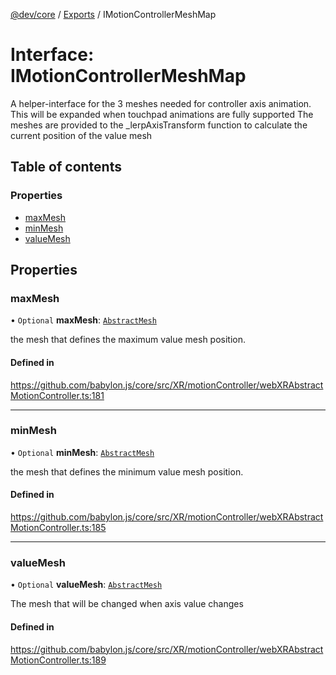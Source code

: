 [@dev/core](../README.md) / [Exports](../modules.md) / IMotionControllerMeshMap

# Interface: IMotionControllerMeshMap

A helper-interface for the 3 meshes needed for controller axis animation.
This will be expanded when touchpad animations are fully supported
The meshes are provided to the _lerpAxisTransform function to calculate the current position of the value mesh

## Table of contents

### Properties

- [maxMesh](IMotionControllerMeshMap.md#maxmesh)
- [minMesh](IMotionControllerMeshMap.md#minmesh)
- [valueMesh](IMotionControllerMeshMap.md#valuemesh)

## Properties

### maxMesh

• `Optional` **maxMesh**: [`AbstractMesh`](../classes/AbstractMesh.md)

the mesh that defines the maximum value mesh position.

#### Defined in

https://github.com/babylon.js/core/src/XR/motionController/webXRAbstractMotionController.ts:181

___

### minMesh

• `Optional` **minMesh**: [`AbstractMesh`](../classes/AbstractMesh.md)

the mesh that defines the minimum value mesh position.

#### Defined in

https://github.com/babylon.js/core/src/XR/motionController/webXRAbstractMotionController.ts:185

___

### valueMesh

• `Optional` **valueMesh**: [`AbstractMesh`](../classes/AbstractMesh.md)

The mesh that will be changed when axis value changes

#### Defined in

https://github.com/babylon.js/core/src/XR/motionController/webXRAbstractMotionController.ts:189

